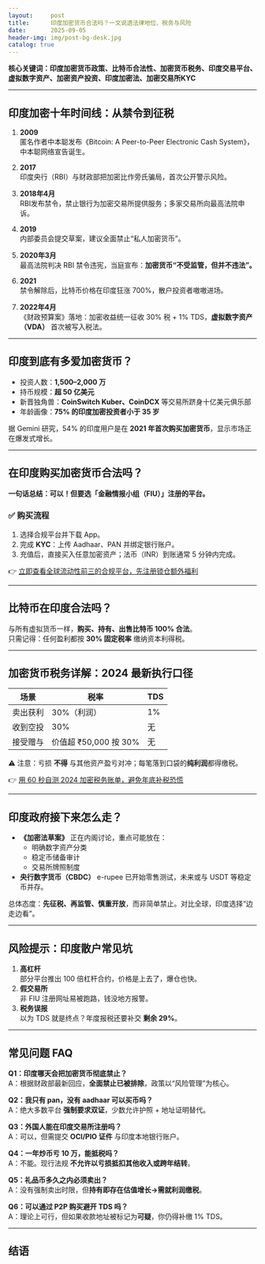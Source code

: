 ```yaml
---
layout:     post
title:      印度加密货币合法吗？一文说透法律地位、税务与风险
date:       2025-09-05
header-img: img/post-bg-desk.jpg
catalog: true
---
```


**核心关键词：印度加密货币政策、比特币合法性、加密货币税务、印度交易平台、虚拟数字资产、加密资产投资、印度加密法、加密交易所KYC**

---

## 印度加密十年时间线：从禁令到征税

1. **2009**  
   匿名作者中本聪发布《Bitcoin: A Peer-to-Peer Electronic Cash System》，中本聪网络宣告诞生。

2. **2017**  
   印度央行（RBI）与财政部把加密比作旁氏骗局，首次公开警示风险。

3. **2018年4月**  
   RBI发布禁令，禁止银行为加密交易所提供服务；多家交易所向最高法院申诉。

4. **2019**  
   内部委员会提交草案，建议全面禁止“私人加密货币”。

5. **2020年3月**  
   最高法院判决 RBI 禁令违宪，当庭宣布：**加密货币“不受监管，但并不违法”。**

6. **2021**  
   禁令解除后，比特币价格在印度狂涨 700%，散户投资者嗷嗷进场。

7. **2022年4月**  
   《财政预算案》落地：加密收益统一征收 30% 税 + 1% TDS，**虚拟数字资产（VDA）** 首次被写入税法。

---

## 印度到底有多爱加密货币？

- 投资人数：**1,500–2,000 万**  
- 持币规模：**超 50 亿美元**  
- 新晋独角兽：**CoinSwitch Kuber、CoinDCX** 等交易所跻身十亿美元俱乐部  
- 年龄画像：**75% 的印度加密投资者小于 35 岁**  

据 Gemini 研究，54% 的印度用户是在 **2021 年首次购买加密货币**，显示市场正在爆发式增长。

---

## 在印度购买加密货币合法吗？

**一句话总结：可以！但要选「金融情报小组（FIU）」注册的平台。**

### ✅ 购买流程  
1. 选择合规平台并下载 App。  
2. 完成 **KYC**：上传 Aadhaar、PAN 并绑定银行账户。  
3. 充值后，直接买入任意加密资产；法币（INR）到账通常 5 分钟内完成。

👉 [立即查看全球流动性前三的合规平台，先注册锁仓额外福利](https://okxdog.com/)

---

## 比特币在印度合法吗？

与所有虚拟货币一样，**购买、持有、出售比特币 100% 合法**。  
只需记得：任何盈利都按 **30% 固定税率** 缴纳资本利得税。

---

## 加密货币税务详解：2024 最新执行口径

| 场景 | 税率 | TDS |
| --- | --- | --- |
| 卖出获利 | 30%（利润） | 1% |
| 收到空投 | 30% | 无 |
| 接受赠与 | 价值超 ₹50,000 按 30% | 无 |

⚠️ 注意：亏损 **不得** 与其他资产盈亏对冲；每笔落到口袋的**纯利润**都得缴税。

👉 [用 60 秒自测 2024 加密税务账单，避免年底补税恐慌](https://okxdog.com/)

---

## 印度政府接下来怎么走？

- **《加密法草案》** 正在内阁讨论，重点可能放在：  
  - 明确数字资产分类  
  - 稳定币储备审计  
  - 交易所牌照制度  
- **央行数字货币（CBDC）** e-rupee 已开始零售测试，未来或与 USDT 等稳定币并存。

总体态度：**先征税、再监管、慎重开放**，而非简单禁止。对比全球，印度选择“边走边看”。

---

## 风险提示：印度散户常见坑

1. **高杠杆**  
   部分平台推出 100 倍杠杆合约，价格是上去了，爆仓也快。  
2. **假交易所**  
   非 FIU 注册网址易被跑路，钱没地方报警。  
3. **税务误报**  
   以为 TDS 就是终点？年度报税还要补交 **剩余 29%**。  

---

## 常见问题 FAQ

**Q1：印度哪天会把加密货币彻底禁止？**  
A：根据财政部最新回应，**全面禁止已被排除**，政策以“风险管理”为核心。

**Q2：我只有 pan，没有 aadhaar 可以买币吗？**  
A：绝大多数平台 **强制要求双证**，少数允许护照 + 地址证明替代。

**Q3：外国人能在印度交易所注册吗？**  
A：可以，但需提交 **OCI/PIO 证件** 与印度本地银行账户。

**Q4：一年炒币亏 10 万，能抵税吗？**  
A：不能。现行法规 **不允许以亏损抵扣其他收入或跨年结转**。

**Q5：礼品币多久之内必须卖出？**  
A：没有强制卖出时限，但**持有即存在估值增长→需就利润缴税**。

**Q6：可以通过 P2P 购买避开 TDS 吗？**  
A：理论上可行，但如果收款地址被标记为**可疑**，你仍得补缴 1% TDS。

---

## 结语